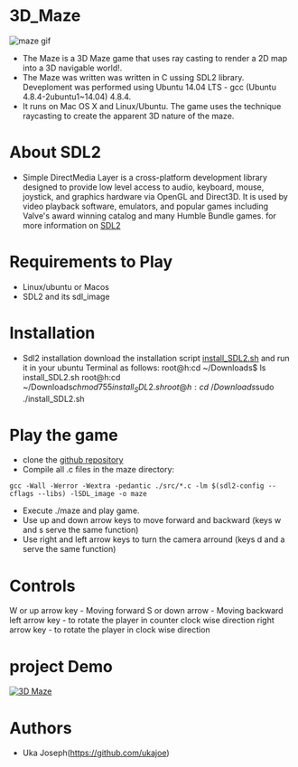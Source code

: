 # 3D_Maze
![maze gif](https://user-images.githubusercontent.com/88714347/171422634-8adc8811-2559-4ba1-967f-4caf909c3f22.gif)
- The Maze is a 3D Maze game that uses ray casting to render a 2D map into a 3D navigable world!.
- The Maze was written was written in C ussing SDL2 library. Deveploment was performed using Ubuntu 14.04 LTS - gcc (Ubuntu 4.8.4-2ubuntu1~14.04) 4.8.4.
- It runs on Mac OS X and Linux/Ubuntu. The game uses the technique raycasting to create the apparent 3D nature of the maze.
# About SDL2
- Simple DirectMedia Layer is a cross-platform development library designed to provide low level access to audio, keyboard, mouse, joystick, and graphics hardware via OpenGL and Direct3D. It is used by video playback software, emulators, and popular games including Valve's award winning catalog and many Humble Bundle games. for more information on [SDL2](https://en.wikipedia.org/wiki/Simple_DirectMedia_Layer)

# Requirements to Play
  - Linux/ubuntu or Macos
  - SDL2 and its sdl_image
# Installation

 - Sdl2 installation
download the installation script [install_SDL2.sh](https://s3.amazonaws.com/intranet-projects-files/holbertonschool-low_level_programming/graphics_programming/install_SDL2.sh) and run it in your ubuntu Terminal as follows:
root@h:cd ~/Downloads$ ls
install_SDL2.sh
root@h:cd ~/Downloads$chmod 755 install_SDL2.sh
root@h:cd ~/Downloads$sudo ./install_SDL2.sh

# Play the game
 - clone the [github repository](https://github.com/ukajoe/Maze.git)
 - Compile all .c files in the maze directory:
  ```
  gcc -Wall -Werror -Wextra -pedantic ./src/*.c -lm $(sdl2-config --cflags --libs) -lSDL_image -o maze
   ```
 - Execute ./maze and play game.
 - Use up and down arrow keys to move forward and backward (keys w and s serve the same function)
 - Use right and left arrow keys to turn the camera arround (keys d and a serve the same function)
# Controls
 W or up arrow key - Moving forward
 S or down arrow - Moving backward
 left arrow key - to rotate the player in counter clock wise direction
 right arrow key - to rotate the player in clock wise direction

# project Demo
 [![3D Maze](https://img.youtube.com/vi/y5FlT2oApag/0.jpg)](https://www.youtube.com/watch?v=y5FlT2oApag)
# Authors
- Uka Joseph(https://github.com/ukajoe)







